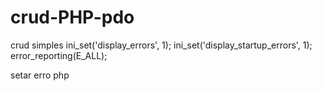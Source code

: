 # crud-PHP-pdo
crud simples
ini_set('display_errors', 1);
ini_set('display_startup_errors', 1);
error_reporting(E_ALL);

setar erro php
